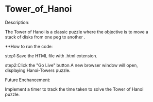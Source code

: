 # Tower_of_Hanoi
Description:

The Tower of Hanoi is a classic puzzle where the objective is to move a stack of disks from one peg to another .

**How to run the code:

step1:Save the HTML file with .html extension.

step2:Click the "Go Live" button.A new browser window will open, displaying Hanoi-Towers puzzle.

Future Enchancement:

Implement a timer to track the time taken to solve the Tower of Hanoi puzzle.
